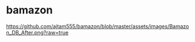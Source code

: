 # bamazon

https://github.com/ajtam555/bamazon/blob/master/assets/images/Bamazon_DB_After.png?raw=true

